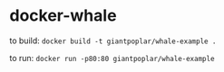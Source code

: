 # docker-whale

to build: `docker build -t giantpoplar/whale-example .`

to run: `docker run -p80:80 giantpoplar/whale-example`
